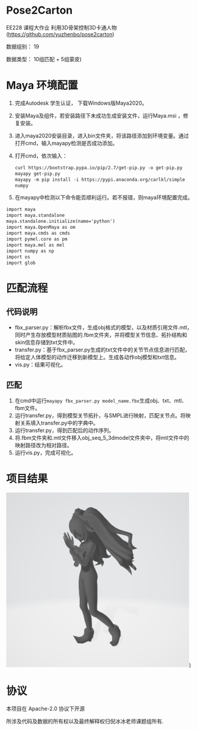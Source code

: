 # Pose2Carton 

EE228 课程大作业 利用3D骨架控制3D卡通人物 (https://github.com/yuzhenbo/pose2carton) 

数据组别： 19

数据类型： 10组匹配 + 5组蒙皮)


# Maya 环境配置

1. 完成Autodesk 学生认证， 下载Windows版Maya2020。

2. 安装Maya及组件，若安装路径下未成功生成安装文件，运行Maya.msi ，修复安装。

3. 进入maya2020安装目录，进入bin文件夹，将该路径添加到环境变量。通过打开cmd，输入mayapy检测是否成功添加。

4. 打开cmd，依次输入：

   ```text
   curl https://bootstrap.pypa.io/pip/2.7/get-pip.py -o get-pip.py
   mayapy get-pip.py
   mayapy -m pip install -i https://pypi.anaconda.org/carlkl/simple numpy
   ```

5.  在mayapy中检测以下命令能否顺利运行。若不报错，则maya环境配置完成。

   ```text
   import maya
   import maya.standalone
   maya.standalone.initialize(name='python')
   import maya.OpenMaya as om
   import maya.cmds as cmds
   import pymel.core as pm
   import maya.mel as mel
   import numpy as np
   import os
   import glob
   ```

   

# 匹配流程

## 代码说明

* fbx_parser.py：解析fbx文件，生成obj格式的模型，以及材质引用文件.mtl，同时产生存放模型材质贴图的.fbm文件夹，并将模型关节信息、拓扑结构和skin信息存储到txt文件中。
* transfer.py：基于fbx_parser.py生成的txt文件中的关节节点信息进行匹配，将给定人体模型的动作迁移到新模型上。生成各动作obj模型和txt信息。
* vis.py：结果可视化。

## 匹配

1. 在cmd中运行`mayapy fbx_parser.py model_name.fbx`生成obj、txt、mtl、fbm文件。
2. 运行transfer.py，得到模型关节拓扑，与SMPL进行映射，匹配关节点。将映射关系填入transfer.py中的字典中。
3. 运行transfer.py，得到匹配后的动作序列。
4. 将.fbm文件夹和.mtl文件移入obj_seq_5_3dmodel文件夹中，将mtl文件中的映射路径改为相对路径。
5. 运行vis.py，完成可视化。




# 项目结果

![image](./img/result.png))



# 协议 

本项目在 Apache-2.0 协议下开源

所涉及代码及数据的所有权以及最终解释权归倪冰冰老师课题组所有. 

# 
